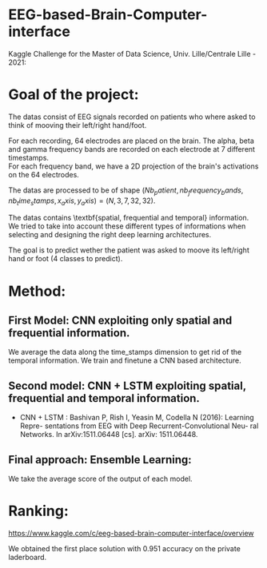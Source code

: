 ﻿# EEG-based-Brain-Computer-interface
Kaggle Challenge for the Master of Data Science, Univ. Lille/Centrale Lille - 2021: 

# Goal of the project: 

The datas consist of EEG signals recorded on patients who where asked to think of mooving their left/right hand/foot. 

For each recording, 64 electrodes are placed on the brain. The alpha, beta and gamma frequency bands are recorded on each electrode at 7 different timestamps.  
For each frequency band, we have a 2D projection of the brain's activations on the 64 electrodes. 

The datas are processed to be of shape $(Nb_patient, nb_frequency_bands, nb_time_stamps, x_axis, y_axis) = (N, 3, 7, 32, 32)$. 

The datas contains \textbf{spatial, frequential and temporal} information. We tried to take into account these different types of informations when selecting and designing the right deep learning architectures.  

The goal is to predict wether the patient was asked to moove its left/right hand or foot (4 classes to predict). 

# Method: 

## First Model: CNN exploiting only spatial and frequential information. 

We average the data along the time_stamps dimension to get rid of the temporal information. 
We train and finetune a CNN based architecture. 

## Second model:  CNN + LSTM exploiting spatial, frequential and temporal information.

- CNN + LSTM : Bashivan P, Rish I, Yeasin M, Codella N (2016): Learning Repre- sentations from EEG with Deep Recurrent-Convolutional Neu- ral Networks. In arXiv:1511.06448 [cs]. arXiv: 1511.06448.

## Final approach: Ensemble Learning: 

We take the average score of the output of each model. 

# Ranking: 

https://www.kaggle.com/c/eeg-based-brain-computer-interface/overview

We obtained the first place solution with 0.951 accuracy on the private laderboard.





